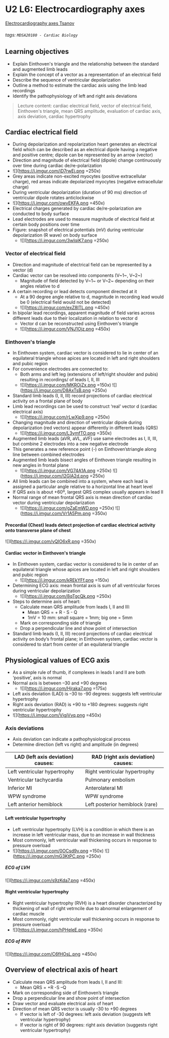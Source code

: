 # U2 L6: Electrocardiography axes
[Electrocardiography axes Tsanov](https://brightspace.ucd.ie/d2l/le/content/155449/viewContent/1893120/View)
###### tags: `MDSA20180 - Cardiac Biology`

## Learning objectives
- Explain Einthoven's triangle and the relationship between the standard and augmented limb leads
- Explain the concept of a vector as a representation of an electrical field
- Describe the sequence of ventricular depolarization
- Outline a method to estimate the cardiac axis using the limb lead recordings
- Identify the pathophysiology of left and right axis deviations

> Lecture content: cardiac electrical field, vector of electrical field, Einthoven's triangle, mean QRS amplitude, evaluation of cardiac axis, axis deviation, cardiac hypertrophy

## Cardiac electrical field
- During depolarization and repolarization heart generates an electrical field which can be described as an electrical dipole having a negative and positive centre; dipole can be represented by an arrow (vector)
- Direction and magnitude of electrical field (dipole) change continuously over time during cardiac de/re-polarization
- ![](https://i.imgur.com/iD7rwEj.png =250x)
- Grey areas indicate non-excited myocytes (positive extracellular charge), red areas indicate depolarized myocytes (negative extracellular charge)
- During ventricular depolarization (duration of 90 ms) direction of ventricular dipole rotates anticlockwise
- ![](https://i.imgur.com/owvEKFA.png =450x)
- Electrical charges generated by cardiac de/re-polarization are conducted to body surface
- Lead electrodes are used to measure magnitude of electrical field at certain body positions over time
- Figure: snapshot of electrical potentials (mV) during ventricular depolarization (R wave) on body surface
    - ![](https://i.imgur.com/3wIqiK7.png =250x)

### Vector of electrical field
- Direction and magnitude of electrical field can be represented by a vector (d)
- Cardiac vector can be resolved into components (V~1~, V~2~)
    - Magnitude of field detected by V~1~ or V~2~ depending on their angles relative to d
- A certain recording or lead detects component directed at it
    - At a 90 degree angle relative to d, magnitude in recording lead would be 0 (electrical field would not be detected)
    - ![](https://i.imgur.com/exZ8ITL.png =450x)
- In bipolar lead recordings, apparent magnitude of field varies across different leads due to their localization in relation to vector d
    - Vector d can be reconstructed using Einthoven's triangle
    - ![](https://i.imgur.com/VNJ1Ojz.png =450x)

### Einthoven's triangle
- In Einthoven system, cardiac vector is considered to lie in center of an equilateral triangle whose apices are located in left and right shoulders and pubic region
- For convenience electrodes are connected to:
    - Both arms and left leg (extensions of left/right shoulder and pubis) resulting in recordings/ of leads I, II, III
    - ![](https://i.imgur.com/MKROjZx.png =150x) ![](https://i.imgur.com/D8AxTsB.png =250x)
- Standard limb leads (I, II, III) record projections of cardiac electrical activity on a frontal plane of body
- Limb lead recordings can be used to construct ‘real’ vector d (cardiac electrical axis)
    - ![](https://i.imgur.com/rLwXjp9.png =250x)
- Changing magnitude and direction of ventricular dipole during depolarization (red vectors) appear differently in different leads (QRS)
    - ![](https://i.imgur.com/L3ymfTO.png =350x)
- Augmented limb leads (aVR, aVL, aVF) use same electrodes as I, II, III, but combine 2 electrodes into a new negative electrode
- This generates a new reference point (-) on Einthoven’striangle along line between combined electrodes
- Augmented limb leads bisect angles of Einthoven triangle resulting in new angles in frontal plane
    - ![](https://i.imgur.com/VG74A1A.png =250x) ![](https://i.imgur.com/I2GlA2d.png =250x)
- All limb leads can be combined into a system, where each lead is assigned a particular angle relative to a horizontal line at heart level
- If QRS axis is about +60º, largest QRS complex usually appears in lead II
- Normal range of mean frontal QRS axis is mean direction of cardiac vector during ventricular depolarization
    - ![](https://i.imgur.com/gZaEmWD.png =250x) ![](https://i.imgur.com/Vr1A5Pm.png =350x)

#### Precordial (Chest) leads detect projection of cardiac electrical activity onto transverse plane of chest
![](https://i.imgur.com/vQIO6xR.png =350x)

#### Cardiac vector in Einthoven's triangle
- In Einthoven system, cardiac vector is considered to lie in center of an equilateral triangle whose apices are located in left and right shoulders and pubic region
    - ![](https://i.imgur.com/kREkYFf.png =150x)
- Determining ECG axis: mean frontal axis is sum of all ventricular forces during ventricular depolarization
    - ![](https://i.imgur.com/8qTgcQk.png =250x)
- Steps to determine axis of heart:
    - Calculate mean QRS amplitude from leads I, II and III:
        - Mean QRS = + R - S - Q
        - 1mV = 10 mm: small square = 1mm; big one = 5mm
    - Mark on corresponding side of triangle
    - Drop a perpendicular line and show point of intersection
- Standard limb leads (I, II, III) record projections of cardiac electrical activity on body’s frontal plane; in Einthoven system, cardiac vector is considered to start from center of an equilateral triangle

## Physiological values of ECG axis
- As a simple rule of thumb, if complexes in leads I and II are both ‘positive’, axis is normal
- Normal axis is between –30 and +90 degrees
    - ![](https://i.imgur.com/Hjraka7.png =175x)
- Left axis deviation (LAD) is –30 to -90 degrees: suggests left ventricular hypertrophy
- Right axis deviation (RAD) is +90 to +180 degrees: suggests right ventricular hypertrophy
- ![](https://i.imgur.com/VigjVvq.png =450x)

### Axis deviations
- Axis deviation can indicate a pathophysiological process
- Determine direction (left vs right) and amplitude (in degrees)

| LAD (left axis deviation) causes: | RAD (right axis deviation) causes: |
| -------- | -------- | 
| Left ventricular hypertrophy | Right ventricular hypertrophy|
| Ventricular tachycardia | Pulmonary embolism |
| Inferior MI | Anterolateral MI |
| WPW syndrome | WPW syndrome |
| Left anterior hemiblock | Left posterior hemiblock (rare) |

#### Left ventricular hypertrophy
- Left ventricular hypertrophy (LVH) is a condition in which there is an increase in left ventricular mass, due to an increase in wall thickness
- Most commonly, left ventricular wall thickening occurs in response to pressure overload
- ![](https://i.imgur.com/0OCsd9v.png =150x) ![](https://i.imgur.com/mG3KtPC.png =250x)

##### ECG of LVH
![](https://i.imgur.com/s9zKda7.png =450x)

#### Right ventricular hypertrophy
- Right ventricular hypertrophy (RVH) is a heart disorder characterized by thickening of wall of right vetrncile due to abnormal enlargement of cardiac muscle
- Most commonly, right ventricular wall thickening occurs in response to pressure overload
- ![](https://i.imgur.com/hPHeleE.png =350x)

##### ECG of RVH
![](https://i.imgur.com/C6fHOsL.png =450x)

## Overview of electrical axis of heart
- Calculate mean QRS amplitude from leads I, II and III:
    - Mean QRS = +R -S –Q
- Mark on corresponding side of Einthoven’s triangle
- Drop a perpendicular line and show point of intersection
- Draw vector and evaluate electrical axis of heart 
- Direction of mean QRS vector is usually -30 to +90 degrees
    - If vector is left of -30 degrees: left axis deviation (suggests left ventricular hypertrophy)
    - If vector is right of 90 degrees: right axis deviation (suggests right ventricular hypertrophy)
